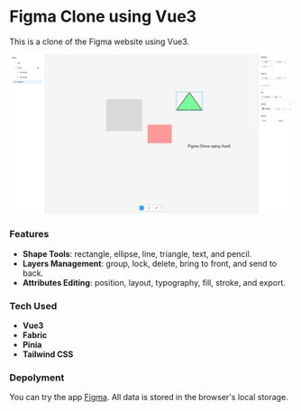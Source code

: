 # Figma Clone using Vue3

This is a clone of the Figma website using Vue3.

![Figma](./.github/main.png)

### Features

- **Shape Tools**: rectangle, ellipse, line, triangle, text, and pencil.
- **Layers Management**: group, lock, delete, bring to front, and send to back.
- **Attributes Editing**: position, layout, typography, fill, stroke, and export.

### Tech Used

- **Vue3**
- **Fabric**
- **Pinia**
- **Tailwind CSS**

### Depolyment

You can try the app [Figma](https://qyunhuang.github.io/figma/). All data is stored in the browser's local storage.
